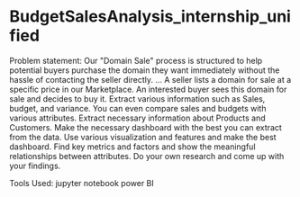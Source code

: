 # BudgetSalesAnalysis_internship_unified

Problem statement:
Our "Domain Sale" process is structured to help potential buyers purchase the domain they
want immediately without the hassle of contacting the seller directly. ... A seller lists a domain
for sale at a specific price in our Marketplace. An interested buyer sees this domain for sale and
decides to buy it.
Extract various information such as Sales, budget, and variance. You can even compare sales
and budgets with various attributes. Extract necessary information about Products and
Customers. Make the necessary dashboard with the best you can extract from the data.
Use various visualization and features and make the best dashboard. Find key metrics and
factors and show the meaningful relationships between attributes. Do your own research and
come up with your findings.


Tools Used:
jupyter notebook
power BI 
